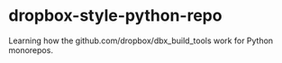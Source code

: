 # dropbox-style-python-repo
Learning how the github.com/dropbox/dbx_build_tools work for Python monorepos.
